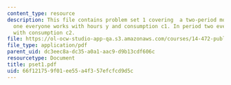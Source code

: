 ```yaml
---
content_type: resource
description: This file contains problem set 1 covering  a two-period model. In period
  one everyone works with hours y and consumption c1. In period two everyone is retired
  with consumption c2.
file: https://ol-ocw-studio-app-qa.s3.amazonaws.com/courses/14-472-public-economics-ii-spring-2004/66f121759f01ee55a4f357efcfcd9d5c_pset1.pdf
file_type: application/pdf
parent_uid: dc3eec8a-dc35-a0a1-aac9-d9b13cdf606c
resourcetype: Document
title: pset1.pdf
uid: 66f12175-9f01-ee55-a4f3-57efcfcd9d5c
---
```

